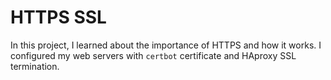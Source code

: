 # HTTPS SSL

In this project, I learned about the importance of HTTPS and how it works. I configured my web servers with `certbot` certificate and HAproxy SSL termination.
